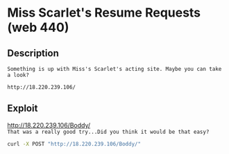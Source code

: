 # Miss Scarlet's Resume Requests (web 440)
## Description
```
Something is up with Miss's Scarlet's acting site. Maybe you can take a look?

http://18.220.239.106/
```
## Exploit

http://18.220.239.106/Boddy/<br>
```That was a really good try...Did you think it would be that easy?```

```bash
curl -X POST "http://18.220.239.106/Boddy/"
```
